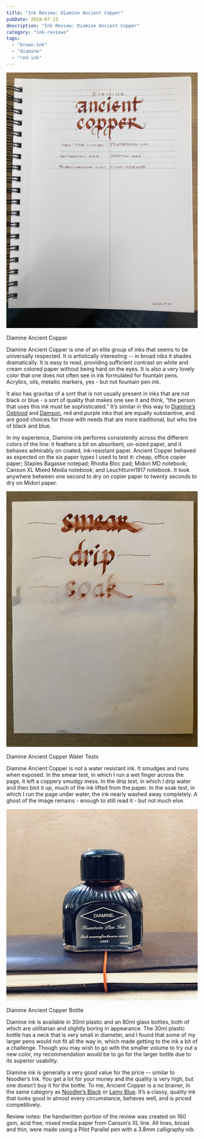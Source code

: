```yaml
---
title: "Ink Review: Diamine Ancient Copper"
pubDate: 2018-07-23
description: "Ink Review: Diamine Ancient Copper"
category: "ink-reviews"
tags:
  - "brown-ink"
  - "diamine"
  - "red-ink"
---
```


![Diamine Ancient Copper](exemplar.jpg)

Diamine Ancient Copper

Diamine Ancient Copper is one of an elite group of inks that seems to be universally respected. It is artistically interesting -- in broad nibs it shades dramatically. It is easy to read, providing sufficient contrast on white and cream colored paper without being hard on the eyes. It is also a very lovely color that one does not often see in ink formulated for fountain pens. Acrylics, oils, metallic markers, yes - but not fountain pen ink.

It also has gravitas of a sort that is not usually present in inks that are not black or blue - a sort of quality that makes one see it and think, “the person that uses this ink must be sophisticated." It’s similar in this way to [Diamine’s Oxblood](/blog/2010/9/14/ink-review-diamine-oxblood?rq=oxblood) and [Damson](/blog/2012/1/15/ink-review-diamine-damson?rq=damson), red and purple inks that are equally substantive, and are good choices for those with needs that are more traditional, but who tire of black and blue.

In my experience, Diamine ink performs consistently across the different colors of the line: it feathers a bit on absorbent, un-sized paper, and it behaves admirably on coated, ink-resistant paper. Ancient Copper behaved as expected on the six paper types I used to test it: cheap, office copier paper; Staples Bagasse notepad; Rhodia Bloc pad; Midori MD notebook; Canson XL Mixed Media notebook; and Leuchtturm1917 notebook. It took anywhere between one second to dry on copier paper to twenty seconds to dry on Midori paper.

![Diamine Ancient Copper Water Tests](durability.jpg)

Diamine Ancient Copper Water Tests

Diamine Ancient Copper is not a water resistant ink. It smudges and runs when exposed. In the smear test, in which I run a wet finger across the page, it left a coppery smudgy mess. In the drip test, in which I drip water and then blot it up, much of the ink lifted from the paper. In the soak test, in which I run the page under water, the ink nearly washed away completely. A ghost of the image remains - enough to still read it - but not much else.

![Diamine Ancient Copper Bottle](bottle.jpg)

Diamine Ancient Copper Bottle

Diamine ink is available in 30ml plastic and an 80ml glass bottles, both of which are utilitarian and slightly boring in appearance. The 30ml plastic bottle has a neck that is very small in diameter, and I found that some of my larger pens would not fit all the way in, which made getting to the ink a bit of a challenge. Though you may wish to go with the smaller volume to try out a new color, my recommendation would be to go for the larger bottle due to its superior usability.

Diamine ink is generally a very good value for the price -- similar to Noodler’s Ink. You get a lot for your money and the quality is very high, but one doesn’t buy it for the bottle. To me, Ancient Copper is a no brainer, in the same category as [Noodler’s Black](/blog/2012/3/24/ink-review-noodlers-black-revisited) or [Lamy Blue](/blog/2010/3/6/ink-review-lamy-blue). It’s a classy, quality ink that looks good in almost every circumstance, behaves well, and is priced competitively.

Review notes: the handwritten portion of the review was created on 160 gsm, acid free, mixed media paper from Canson’s XL line. All lines, broad and thin, were made using a Pilot Parallel pen with a 3.8mm calligraphy nib.
